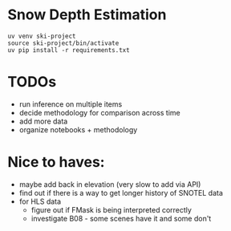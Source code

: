 # Snow Depth Estimation

```
uv venv ski-project
source ski-project/bin/activate
uv pip install -r requirements.txt
```

# TODOs

- run inference on multiple items
- decide methodology for comparison across time
- add more data
- organize notebooks + methodology

# Nice to haves:

- maybe add back in elevation (very slow to add via API)
- find out if there is a way to get longer history of SNOTEL data
- for HLS data
  - figure out if FMask is being interpreted correctly
  - investigate B08 - some scenes have it and some don't